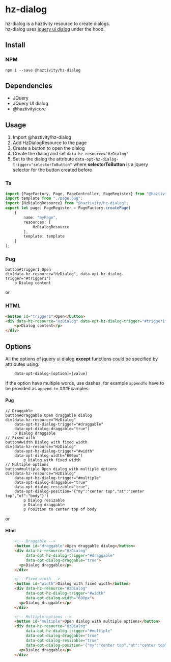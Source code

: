 # hz-dialog
hz-dialog is a haztivity resource to create dialogs.\
hz-dialog uses [jquery ui dialog](https://jqueryui.com/dialog/) under the hood.
## Install
### NPM
```npm i --save @haztivity/hz-dialog```
## Dependencies
- JQuery
- JQuery UI dialog
- @haztivity/core
## Usage
1. Import @haztivity/hz-dialog
2. Add HzDialogResource to the page
3. Create a button to open the dialog
3. Create the dialog and set ```data-hz-resource="HzDialog"```
4. Set to the dialog the attribute ```data-opt-hz-dialog-trigger="selectorToButton"``` where __selectorToButton__ is a jquery selector for the button created before
### Ts
```typescript
import {PageFactory, Page, PageController, PageRegister} from "@haztivity/core";
import template from "./page.pug";
import {HzDialogResource} from "@haztivity/hz-dialog";
export let page: PageRegister = PageFactory.createPage(
    {
        name: "myPage",
        resources: [
            HzDialogResource
        ],
        template: template
    }
);
```
### Pug
```pug
button#trigger1 Open
div(data-hz-resource="HzDialog", data-opt-hz-dialog-trigger="#trigger1")
    p Dialog content

```
or
### HTML
```html
<button id="trigger1">Open</button>
<div data-hz-resource="HzDialog" data-opt-hz-dialog-trigger="#trigger1">
    <p>Dialog content</p>
</div>
```
## Options
All the options of jquery ui dialog **except** functions could be specified by attributes using:
```pug
    data-opt-dialog-[option]=[value]
```
If the option have multiple words, use dashes, for example ```appendTo``` have to be provided as ```append-to```
###Examples:
#### Pug
```pug
// Draggable
button#draggable Open draggable dialog
div(data-hz-resource="HzDialog"
    data-opt-hz-dialog-trigger="#draggable"
    data-opt-dialog-draggable="true")
    p Dialog draggable
// Fixed with
button#width Dialog with fixed width
div(data-hz-resource="HzDialog"
    data-opt-hz-dialog-trigger="#width"
    data-opt-dialog-width="600px")
        p Dialog with fixed width
// Multiple options
button#multiple Open dialog with multiple options
div(data-hz-resource="HzDialog"
    data-opt-hz-dialog-trigger="#multiple"
    data-opt-dialog-draggable="true"
    data-opt-dialog-resizable="true",
    data-opt-dialog-position='{"my":"center top","at":"center top","of":"body"}')
        p Dialog resizable
        p Dialog draggable
        p Position to center top of body
```
or
#### Html
```html
    <!-- Draggable -->
    <button id="draggable">Open draggable dialog</button>
    <div data-hz-resource="HzDialog"
         data-opt-hz-dialog-trigger="#draggable"
         data-opt-dialog-draggable="true">
      <p>Dialog draggable</p>
    </div>

    <!-- Fixed width -->
    <button id="width">Dialog with fixed width</button>
    <div data-hz-resource="HzDialog"
         data-opt-hz-dialog-trigger="#width"
         data-opt-dialog-width="600px">
      <p>Dialog draggable</p>
    </div>

    <!-- Multiple options -->
    <button id="multiple">Open dialog with multiple options</button>
    <div data-hz-resource="HzDialog"
         data-opt-hz-dialog-trigger="#multiple"
         data-opt-dialog-draggable="true"
         data-opt-dialog-resizable="true"
         data-opt-dialog-position='{"my":"center top","at":"center top","of":"body"}'>
      <p>Dialog draggable</p>
    </div>
```
